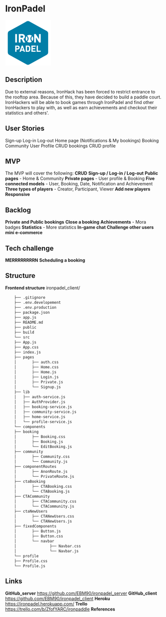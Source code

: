# IronPadel


<img src="/public/ironpadel_azul claro.png">

## Description

Due to external reasons, IronHack has been forced to restrict entrance to the rooftop area. Because of this,
they have decided to build a paddle court. IronHackers will be able to book games through IronPadel and find
other IronHackers to play with, as well as earn achievements and checkout their statistics and others'.

## User Stories

Sign-up
Log-in
Log-out
Home page (Notifications & My bookings)
Booking
Community
User Profile
CRUD bookings
CRUD profile

## MVP

The MVP will cover the following:
**CRUD**
**Sign-up / Log-in / Log-out**
**Public pages** - Home & Community
**Private pages** - User profile & Booking
**Five connected models** - User, Booking, Date, Notification and Achievement
**Three types of players** - Creator, Participant, Viewer
**Add new players**
**Responsive**

## Backlog

**Private and Public bookings**
**Close a booking**
**Achievements** - Mora badges
**Statistics** - More statistics
**In-game chat**
**Challenge other users**
**mini e-commerce**

## Tech challenge

**MERRRRRRRRN**
**Scheduling a booking**

## Structure

**Frontend structure**
ironpadel_client/

        ├── .gitignore
        ├── .env.developement
        ├── .env.production
        ├── package.json
        ├── app.js
        ├── README.md
        ├── public
        ├── build
        └── src
        ├── App.js
        ├── App.css
        ├── index.js
        ├── pages
        │       ├── auth.css
        │       ├── Home.css
        │       ├── Home.js
        │       ├── Login.js
        │       ├── Private.js
        │       └── Signup.js
        ├── lib
        │   ├── auth-service.js
        │   ├── AuthProvider.js
        │   ├── booking-service.js
        │   ├── community-service.js
        │   ├── home-service.js
        │   └── profile-service.js
        └── components
        ├── booking
        │       ├── Booking.css
        │       ├── Booking.js
        │       └── EditBooking.js
        ├── community
        │       ├── Community.css
        │       └── Community.js
        ├── componentRoutes
        │       ├── AnonRoute.js
        │       └── PrivateRoute.js
        ├── ctaBooking
        │       ├── CTABooking.css
        │       └── CTABooking.js
        ├── CTACommunity
        │       ├── CTACommunity.css
        │       └── CTACommunity.js
        ├── ctaNewUsers
        │       ├── CTANewUsers.css
        │       └── CTANewUsers.js
        ├── fixedComponents
        │       ├── Button.js
        │       ├── Button.css
        │       └── navbar
        │               ├── Navbar.css
        │               └── Navbar.js
        └── profile
        ├── Profile.css
        └── Profile.js

## Links

**GitHub_server** https://github.com/EBM90/ironpadel_server
**GitHub_client** https://github.com/EBM90/ironpadel_client
**Heroku** https://ironpadel.herokuapp.com/
**Trello** https://trello.com/b/ZfofYARC/ironpaddle
**References**
